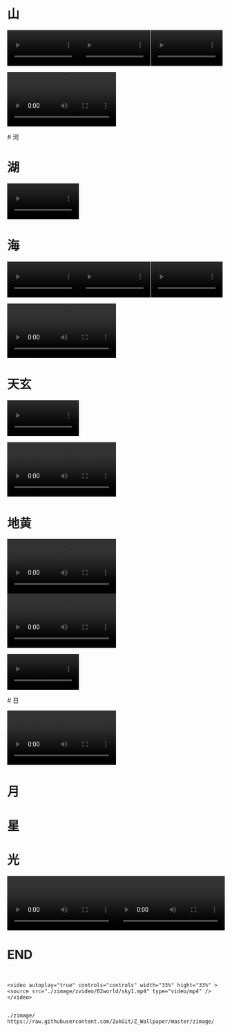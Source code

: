 # 山
<p>
<video autoplay="true" controls="controls" width="33%" hight="33%" >
<source src="./zimage/zvideo/02world/mountain1.mp4" type="video/mp4" />
</video><video autoplay="true" controls="controls" width="33%" hight="33%" >
<source src="./zimage/zvideo/02world/mountain2.mp4" type="video/mp4" />
</video><video autoplay="true" controls="controls" width="33%" hight="33%" >
<source src="./zimage/zvideo/02world/mountain4.mp4" type="video/mp4" />
</video>
</p>

<p>
<video autoplay="true" controls="controls" width="50%" hight="50%" >
<source src="./zimage/zvideo/02world/mountain3.mp4" type="video/mp4" />
</video>
</p>
# 河



# 湖

<video autoplay="true" controls="controls" width="33%" hight="33%" >
<source src="./zimage/zvideo/02world/lake1.mp4" type="video/mp4" />
</video>


# 海
<p>
<video autoplay="true" controls="controls" width="33%" hight="33%" >
<source src="./zimage/zvideo/02world/ocean1.mp4" type="video/mp4" />
</video><video autoplay="true" controls="controls" width="33%" hight="33%" >
<source src="./zimage/zvideo/02world/ocean2.mp4" type="video/mp4" />
</video><video autoplay="true" controls="controls" width="33%" hight="33%" >
<source src="./zimage/zvideo/02world/ocean3.mp4" type="video/mp4" />
</video>
</p>

<p>
<video autoplay="true" controls="controls" width="50%" hight="50%" >
<source src="./zimage/zvideo/02world/ocean4.mp4" type="video/mp4" />
</video>
</p>

# 天玄

<video autoplay="true" controls="controls" width="33%" hight="33%" >
<source src="./zimage/zvideo/02world/sky1.mp4" type="video/mp4" />
</video>

<p>
<video autoplay="true" controls="controls" width="50%" hight="50%" >
<source src="./zimage/zvideo/02world/sky2.mp4" type="video/mp4" />
</video>
</video>
</p>

# 地黄
<p>
<video autoplay="true" controls="controls" width="50%" hight="50%" >
<source src="./zimage/zvideo/02world/land1.mp4" type="video/mp4" />
</video>
<video autoplay="true" controls="controls" width="50%" hight="50%" >
<source src="./zimage/zvideo/02world/land2.mp4" type="video/mp4" />
</video>
</p>

<p>
<video autoplay="true" controls="controls" width="33%" hight="33%" >
<source src="./zimage/zvideo/02world/land2.mp4" type="video/mp4" />
</video>
</p>
# 日
<p>
<video autoplay="true" controls="controls" width="50%" hight="50%" >
<source src="./zimage/zvideo/02world/sun1.mp4" type="video/mp4" />
</video>
</p>

# 月


# 星



# 光
<p>
<video autoplay="true" controls="controls" width="50%" hight="50%" >
<source src="./zimage/zvideo/02world/light1.mp4" type="video/mp4" />
</video><video autoplay="true" controls="controls" width="50%" hight="50%" >
<source src="./zimage/zvideo/02world/light2.mp4" type="video/mp4" />
</video>
</p>

# END
```


<video autoplay="true" controls="controls" width="33%" hight="33%" >
<source src="./zimage/zvideo/02world/sky1.mp4" type="video/mp4" />
</video>


./zimage/
https://raw.githubusercontent.com/ZukGit/Z_Wallpaper/master/zimage/


```


